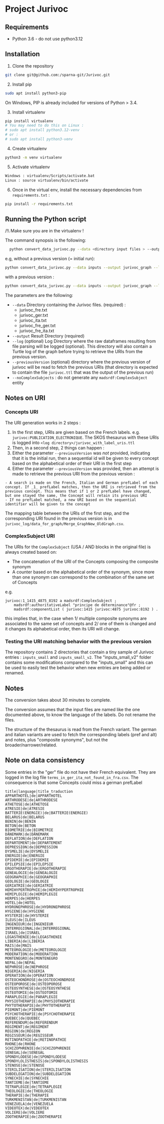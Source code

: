 # Project Jurivoc


## Requirements

* Python 3.6 - do not use python3.12


## Installation

1. Clone the repository

```sh
git clone git@github.com:/sparna-git/Jurivoc.git
```

2. Install pip

```sh
sudo apt install python3-pip
```

On Windows, PIP is already included for versions of Python > 3.4.

3. Install virtualenv

```sh
pip install virtualenv 
# You may need to do this on Linux :
# sudo apt install python3.12-venv
# or :
# sudo apt install python3-venv
```

4. Create virtualenv

```sh
python3 -m venv virtualenv
```

5. Activate virtualenv

```sh
Windows : virtualenv/Scripts/activate.bat
Linux : source virtualenv/bin/activate
```

6. Once in the virtual env, install the necessary dependencies from `requirements.txt` :

```sh
pip install -r requirements.txt
```


## Running the Python script

/!\ Make sure you are in the virtualenv !

The command synopsis is the following:

```sh
  python convert_data_jurivoc.py --data <directory input files > --output <directory output> --log <directory log> --previousVersion <directory of previous version> [--noComplexSubjects]
```

e.g, without a previous version (= initial run):

```sh
python convert_data_jurivoc.py --data inputs --output jurivoc_graph --log jurivoc_log --noComplexSubjects
```

with a previous version :

```sh
python convert_data_jurivoc.py --data inputs --output jurivoc_graph --log jurivoc_log --previousVersion jurivoc_graph_v1 --noComplexSubjects
```

The parameters are the following:

- `--data` Directory containing the Jurivoc files. (required) :
  - jurivoc_fre.txt
  - jurivoc_ger.txt
  - jurivoc_ita.txt
  - jurivoc_fre_ger.txt
  - jurivoc_fre_ita.txt
- `--output` Result Directory (required)
- `--log` (optional) Log Directory where the raw dataframes resulting from file parsing will be logged (optional). This directory will also contain a Turtle log of the graph before trying to retrieve the URIs from the previous version.
- `--previousVersion` (optional) directory where the previous version of jurivoc will be read to fetch the previous URIs (that directory is expected to contain the file `jurivoc.ttl` that was the output of the previous run)
- `--noComplexSubjects` : do not generate any `madsrdf:ComplexSubject` entity

## Notes on URI

### Concepts URI

The URI generation works in 2 steps :

1. In the first step, URIs are given based on the French labels. e.g. `jurivoc:PUBLICATION_ELECTRONIQUE`. The SKOS thesaurus with these URIs is logged into `<log directory>/jurivoc_with_label_uris.ttl`
2. Then, in a second step, 2 things can happen :
  1. Either the parameter `--previousVersion` was *not* provided, indicating that it is the initial run, then a sequential id will be given to every concept based on the alphabetical order of their URI in the first step
  2. Either the parameter `--previousVersion` was provided, then an attempt is made to retrieve the previous URI from the previous version :

    - A search is made on the French, Italian and German prefLabel of each concept. If _1_ prefLabel matches, then the URI is retrieved from the previous concept. This means that if 1 or 2 prefLabel have changed, but one stayed the same, the Concept will retain its previous URI
    - If no prefLabel matched, a new URI based on the sequential identifier will be given to the concept 

The mapping table between the URIs of the first step, and the corresponding URI found in the previous version is in `jurivoc_log/data_for_graph/Merge_GraphNew_OldGraph.csv`.

### ComplexSubject URI

The URIs for the `ComplexSubject` (USA / AND blocks in the original file) is always created based on:
- The concatenation of the URI of the Concepts composing the composite synonym
- A counter based on the alphabetical order of the synonym, since more than one synonym can correspond to the combination of the same set of Concepts

e.g.

```turtle
jurivoc:1_1415_4875_8192 a madsrdf:ComplexSubject ;
    madsrdf:authoritativeLabel "principe de déterminance"@fr ;
    madsrdf:componentList ( jurivoc:1415 jurivoc:4875 jurivoc:8192 ) .
```

this implies that, in the case when 1/ multiple composite synonyms are associated to the same set of concepts and 2/ one of them is changed and it changes its alphabetical order, then its URI will change.

### Testing the URI matching behavior with the previous version

The repository contains 2 directories that contain a tiny sample of Jurivoc entries : `inputs_small` and `inputs_small_v2`. The "inputs_small_v2" folder contains some modifications compared to the "inputs_small" and this can be used to easily test the behavior when new entries are being added or renamed.


## Notes

The conversion takes about 30 minutes to complete.

The conversion assumes that the input files are named like the one documented above, to know the language of the labels. Do not rename the files.

The structure of the thesaurus is read from the French variant. The german and italian variants are used to fetch the corresponding labels (pref and alt) and notes, plus "composite synonyms", but not the broader/narrower/related.

## Note on data consistency

Some entries in the "ger" file do not have their French equivalent. They are logged in the log file `terms_in_ger_ita_not_found_in_fra.csv`. The consequence is that some Concepts could miss a german prefLabel

```
title|language|title_traduction
APPARTHOTEL|de|APPARTHOTEL
ARTHRODESE|de|ARTHRODESE
ATHETOSE|de|ATHETOSE
ATRESIE|de|ATRESIE
BATTERIE(ENERGIE)|de|BATTERIE(ENERGIE)
BELARUS|de|BELARUS
BENIN|de|BENIN
BETON|de|BETON
BIOMETRIE|de|BIOMETRIE
DÄNEMARK|de|DÄNEMARK
DEFLATION|de|DEFLATION
DEPARTEMENT|de|DEPARTEMENT
DEPRESSION|de|DEPRESSION
DYSMELIE|de|DYSMELIE
ENERGIE|de|ENERGIE
EPIDEMIE|de|EPIDEMIE
EPILEPSIE|de|EPILEPSIE
ERGOTHERAPIE|de|ERGOTHERAPIE
GENEALOGIE|de|GENEALOGIE
GEOGRAPHIE|de|GEOGRAPHIE
GEOLOGIE|de|GEOLOGIE
GERIATRIE|de|GERIATRIE
HEMIHYPERTROPHIE|de|HEMIHYPERTROPHIE
HEMIPLEGIE|de|HEMIPLEGIE
HERPES|de|HERPES
HOTEL|de|HOTEL
HYDRONEPHROSE|de|HYDRONEPHROSE
HYGIENE|de|HYGIENE
HYSTERIE|de|HYSTERIE
ILEUS|de|ILEUS
INGENIEUR|de|INGENIEUR
INTERREGIONAL|de|INTERREGIONAL
ISRAEL|de|ISRAEL
LEGASTHENIE|de|LEGASTHENIE
LIBERIA|de|LIBERIA
MAIS|de|MAIS
METEOROLOGIE|de|METEOROLOGIE
MODERATION|de|MODERATION
MONTENEGRO|de|MONTENEGRO
NEPAL|de|NEPAL
NEPHROSE|de|NEPHROSE
NIGERIA|de|NIGERIA
OPERATION|de|OPERATION
OSTEOCHONDROSE|de|OSTEOCHONDROSE
OSTEOPOROSE|de|OSTEOPOROSE
OSTEOSYNTHESE|de|OSTEOSYNTHESE
OSTEOTOMIE|de|OSTEOTOMIE
PARAPLEGIE|de|PARAPLEGIE
PHYSIOTHERAPIE|de|PHYSIOTHERAPIE
PHYTOTHERAPIE|de|PHYTOTHERAPIE
PIEMONT|de|PIEMONT
PSYCHOTHERAPIE|de|PSYCHOTHERAPIE
QUEBEC|de|QUEBEC
REFERENDUM|de|REFERENDUM
REGIMENT|de|REGIMENT
REGION|de|REGION
REGISSEUR|de|REGISSEUR
RETINOPATHIE|de|RETINOPATHIE
RHONE|de|RHONE
SCHIZOPHRENIE|de|SCHIZOPHRENIE
SENEGAL|de|SENEGAL
SPONDYLODESE|de|SPONDYLODESE
SPONDYLOLISTHESIS|de|SPONDYLOLISTHESIS
STENOSE|de|STENOSE
STERILISATION|de|STERILISATION
SUBDELEGATION|de|SUBDELEGATION
SYNECHIE|de|SYNECHIE
TANTIEME|de|TANTIEME
TETRAPLEGIE|de|TETRAPLEGIE
THEOLOGIE|de|THEOLOGIE
THERAPIE|de|THERAPIE
TURKMENISTAN|de|TURKMENISTAN
VENEZUELA|de|VENEZUELA
VIDEOTEX|de|VIDEOTEX
VOLIERE|de|VOLIERE
ZOOTHERAPIE|de|ZOOTHERAPIE
```